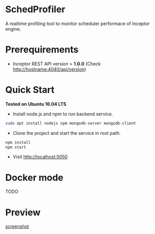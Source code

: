 SchedProfiler
==============

A realtime profiling tool to monitor scheduler performace of Inceptor engine.

# Prerequirements

* Inceptor REST API version > **1.0.0** (Check [http://hostname:4040/api/version](http://hostname:4040/api/version))



# Quick Start

**Tested on Ubuntu 16.04 LTS**

* Install node.js and npm to run backend service.

``` bash
sudo apt install nodejs npm mongodb-server mongodb-client

```

* Clone the project and start the service in root path.

``` bash
npm install
npm start
```

* Visit [http://localhost:5050](http://localhost:5050)

# Docker mode

TODO

# Preview

[screenshot](http://172.16.1.48:3000/xiamingc/spark-scheduler-perf/raw/77f94b5d3002b7463e7f1053fcfb806beab38a22/docs/profiler.png)